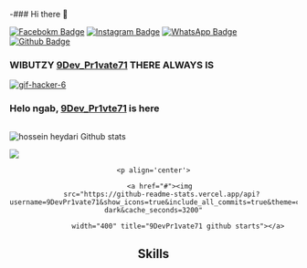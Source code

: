 -### Hi there 👋



[![Facebokm Badge](https://img.shields.io/badge/-facebook.9Dev_pr1vte71-blue?style=flat&logo=Facebook&logoColor=white&link=https://www.facebook.com/profile.php?id=100087543837571.qwerty69/)](https://www.facebook.com/profile.php?id=#.qwerty69) [![Instagram Badge](https://img.shields.io/badge/-instagram.tiger01_sky-f01397?style=flat&logo=Instagram&logoColor=white&link=https://www.instagram.com/tiger01_sky.qwerty_/)](https://www.instagram.com/tiger01_sky.qwerty_/) [![WhatsApp Badge](https://img.shields.io/badge/-6281331369655-green?style=flat&logo=WhatsApp&logoColor=white&link=https://wa.me/6281331369655/)](https://wa.me/6285389487180/) [![Github Badge](https://img.shields.io/badge/-TigerCyberGaruda-black?style=flat&logo=Github&logoColor=white&link=hthub.com/9DevPr1vate71/)](https://github.com/9DevPr1vate71)

### WIBUTZY [9Dev_Pr1vate71]() THERE ALWAYS IS 

<a href='https://postimages.org/' target='_blank'><img src='https://i.postimg.cc/L8Cr9GFp/gif-hacker-6.gif' border='0' alt='gif-hacker-6'/></a>

### Helo ngab, [9Dev_Pr1vte71]() is here

<p align=left> <img src=https://komarev.com/ghpvc/?username=9DevPr1vate72 alt=""/> </p>

<img src="https://github-readme-stats.vercel.app/api?username=9DevPr1vate71&show_icons=true&include_all_commits=true&theme=monokai" alt="hossein heydari Github stats" /><br />

<img src="https://github-readme-stats.vercel.app/api/top-langs/?username=9DevPr1vate71&layout=compact&theme=monokai&langs_count=50"/><br />

</p>

<div align="center">

	<p align='center'>

		<a href="#"><img 
		src="https://github-readme-stats.vercel.app/api?username=9DevPr1vate71&show_icons=true&include_all_commits=true&theme=chartreuse-dark&cache_seconds=3200"

				width="400" title="9DevPr1vate71 github starts"></a>

<h2 align="center">Skills </h2>

<p align="center">

  <a href="https://skillicons.dev">
